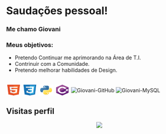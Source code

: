 # Saudações pessoal!

### Me chamo Giovani

### Meus objetivos: 
* Pretendo Continuar me aprimorando na Área de T.I.
* Contrinuir com a Comunidade.
* Pretendo melhorar habilidades de Design.
 <div style="display: inline_block"><br>
  <img align="center" alt="Giovani-HTML" height="30" width="40" src="https://raw.githubusercontent.com/devicons/devicon/master/icons/html5/html5-original.svg">
  <img align="center" alt="Giovani-CSS" height="30" width="40" src="https://raw.githubusercontent.com/devicons/devicon/master/icons/css3/css3-original.svg">
  <img align="center" alt="Giovani-Python" height="30" width="40" src="https://raw.githubusercontent.com/devicons/devicon/master/icons/python/python-original.svg">
  <img align="center" alt="Giovani-Csharp" height="30" width="40" src="https://raw.githubusercontent.com/devicons/devicon/master/icons/csharp/csharp-original.svg">
  <img align="center" alt="Giovani-GitHub" height="30" width="40" src="https://cdn.jsdelivr.net/gh/devicons/devicon/icons/github/github-original.svg" />
  <img align="center" alt="Giovani-MySQL" height="30" width="40" src="https://cdn.jsdelivr.net/gh/devicons/devicon/icons/mysql/mysql-original-wordmark.svg"/>
</div>
  <p align="center"> 

 ## Visitas perfil <br>
 <p align="center"> 
   <img alingn="center" src="https://profile-counter.glitch.me/giovani-gomes/count.svg" />

  
 
 
